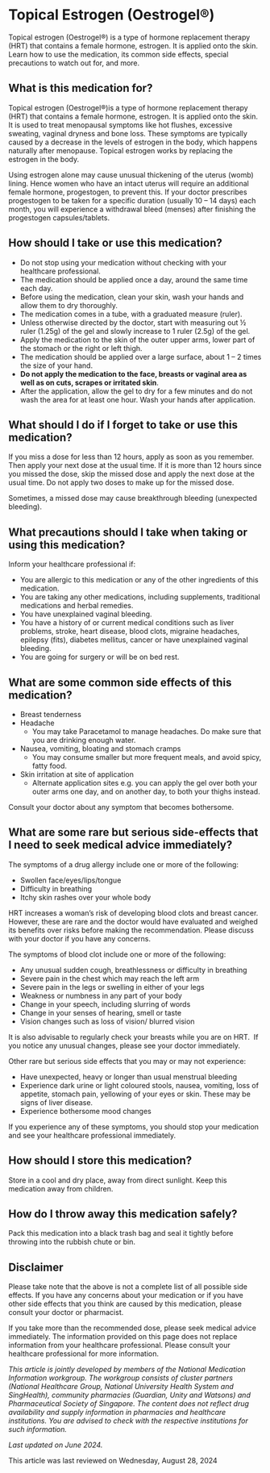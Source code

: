 # Topical Estrogen (Oestrogel®)

Topical estrogen (Oestrogel®) is a type of hormone replacement therapy (HRT) that contains a female hormone, estrogen. It is applied onto the skin. Learn how to use the medication, its common side effects, special precautions to watch out for, and more.

What is this medication for?
----------------------------

Topical estrogen (Oestrogel®)is a type of hormone replacement therapy (HRT) that contains a female hormone, estrogen. It is applied onto the skin. It is used to treat menopausal symptoms like hot flushes, excessive sweating, vaginal dryness and bone loss. These symptoms are typically caused by a decrease in the levels of estrogen in the body, which happens naturally after menopause. Topical estrogen works by replacing the estrogen in the body.

Using estrogen alone may cause unusual thickening of the uterus (womb) lining. Hence women who have an intact uterus will require an additional female hormone, progestogen, to prevent this. If your doctor prescribes progestogen to be taken for a specific duration (usually 10 – 14 days) each month, you will experience a withdrawal bleed (menses) after finishing the progestogen capsules/tablets.

How should I take or use this medication?
-----------------------------------------

* Do not stop using your medication without checking with your healthcare professional.
* The medication should be applied once a day, around the same time each day.
* Before using the medication, clean your skin, wash your hands and allow them to dry thoroughly.
* The medication comes in a tube, with a graduated measure (ruler).
* Unless otherwise directed by the doctor, start with measuring out ½ ruler (1.25g) of the gel and slowly increase to 1 ruler (2.5g) of the gel.
* Apply the medication to the skin of the outer upper arms, lower part of the stomach or the right or left thigh.
* The medication should be applied over a large surface, about 1 – 2 times the size of your hand.
* **Do not apply the medication to the face, breasts or vaginal area as well as on cuts, scrapes or irritated skin**.
* After the application, allow the gel to dry for a few minutes and do not wash the area for at least one hour. Wash your hands after application.

What should I do if I forget to take or use this medication?
------------------------------------------------------------

If you miss a dose for less than 12 hours, apply as soon as you remember. Then apply your next dose at the usual time. If it is more than 12 hours since you missed the dose, skip the missed dose and apply the next dose at the usual time. Do not apply two doses to make up for the missed dose.

Sometimes, a missed dose may cause breakthrough bleeding (unexpected bleeding).

What precautions should I take when taking or using this medication?
--------------------------------------------------------------------

Inform your healthcare professional if:

* You are allergic to this medication or any of the other ingredients of this medication.
* You are taking any other medications, including supplements, traditional medications and herbal remedies.
* You have unexplained vaginal bleeding.
* You have a history of or current medical conditions such as liver problems, stroke, heart disease, blood clots, migraine headaches, epilepsy (fits), diabetes mellitus, cancer or have unexplained vaginal bleeding.
* You are going for surgery or will be on bed rest.

What are some common side effects of this medication?
-----------------------------------------------------

* Breast tenderness
* Headache
  + You may take Paracetamol to manage headaches. Do make sure that you are drinking enough water.
* Nausea, vomiting, bloating and stomach cramps
  + You may consume smaller but more frequent meals, and avoid spicy, fatty food.
* Skin irritation at site of application
  + Alternate application sites e.g. you can apply the gel over both your outer arms one day, and on another day, to both your thighs instead.

Consult your doctor about any symptom that becomes bothersome.

What are some rare but serious side-effects that I need to seek medical advice immediately?
-------------------------------------------------------------------------------------------

The symptoms of a drug allergy include one or more of the following:

* Swollen face/eyes/lips/tongue
* Difficulty in breathing
* Itchy skin rashes over your whole body

HRT increases a woman’s risk of developing blood clots and breast cancer. However, these are rare and the doctor would have evaluated and weighed its benefits over risks before making the recommendation. Please discuss with your doctor if you have any concerns.

The symptoms of blood clot include one or more of the following:

* Any unusual sudden cough, breathlessness or difficulty in breathing
* Severe pain in the chest which may reach the left arm
* Severe pain in the legs or swelling in either of your legs
* Weakness or numbness in any part of your body
* Change in your speech, including slurring of words
* Change in your senses of hearing, smell or taste
* Vision changes such as loss of vision/ blurred vision

It is also advisable to regularly check your breasts while you are on HRT.  If you notice any unusual changes, please see your doctor immediately.

Other rare but serious side effects that you may or may not experience:

* Have unexpected, heavy or longer than usual menstrual bleeding
* Experience dark urine or light coloured stools, nausea, vomiting, loss of appetite, stomach pain, yellowing of your eyes or skin. These may be signs of liver disease.
* Experience bothersome mood changes

If you experience any of these symptoms, you should stop your medication and see your healthcare professional immediately.

How should I store this medication?
-----------------------------------

Store in a cool and dry place, away from direct sunlight. Keep this medication away from children.

How do I throw away this medication safely?
-------------------------------------------

Pack this medication into a black trash bag and seal it tightly before throwing into the rubbish chute or bin.

Disclaimer
----------

Please take note that the above is not a complete list of all possible side effects. If you have any concerns about your medication or if you have other side effects that you think are caused by this medication, please consult your doctor or pharmacist.

If you take more than the recommended dose, please seek medical advice immediately. The information provided on this page does not replace information from your healthcare professional. Please consult your healthcare professional for more information.

*This article is jointly developed by members of the National Medication Information workgroup. The workgroup consists of cluster partners (National Healthcare Group, National University Health System and SingHealth), community pharmacies (Guardian, Unity and Watsons) and Pharmaceutical Society of Singapore. The content does not reflect drug availability and supply information in pharmacies and healthcare institutions. You are advised to check with the respective institutions for such information.*

*Last updated on June 2024.*

This article was last reviewed on
Wednesday, August 28, 2024